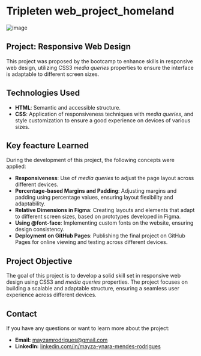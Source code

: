 # Tripleten web_project_homeland
![image](https://github.com/user-attachments/assets/b446ef02-86e8-4261-b7a5-42ab3b7baf15)

## Project: Responsive Web Design

This project was proposed by the bootcamp to enhance skills in responsive web design, utilizing CSS3 *media queries* properties to ensure the interface is adaptable to different screen sizes.

## Technologies Used

- **HTML**: Semantic and accessible structure.
- **CSS**: Application of responsiveness techniques with *media queries*, and style customization to ensure a good experience on devices of various sizes.

## Key feacture Learned

During the development of this project, the following concepts were applied:
- **Responsiveness**: Use of *media queries* to adjust the page layout across different devices.
- **Percentage-based Margins and Padding**: Adjusting margins and padding using percentage values, ensuring layout flexibility and adaptability.
- **Relative Dimensions in Figma**: Creating layouts and elements that adapt to different screen sizes, based on prototypes developed in Figma.
- **Using @font-face**: Implementing custom fonts on the website, ensuring design consistency.
- **Deployment on GitHub Pages**: Publishing the final project on GitHub Pages for online viewing and testing across different devices.

## Project Objective
The goal of this project is to develop a solid skill set in responsive web design using CSS3 and *media queries* properties. The project focuses on building a scalable and adaptable structure, ensuring a seamless user experience across different devices.

## Contact
If you have any questions or want to learn more about the project:

- **Email:** mayzamrodrigues@gmail.com
- **LinkedIn:** [linkedin.com/in/mayza-ynara-mendes-rodrigues](https://linkedin.com/in/mayza-ynara-mendes-rodrigues)

